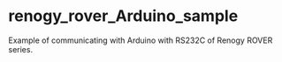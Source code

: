 # renogy_rover_Arduino_sample
Example of communicating with Arduino with RS232C of Renogy ROVER series. 
